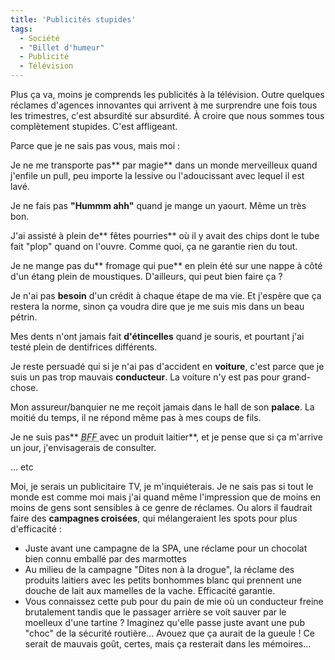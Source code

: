 ```yaml
---
title: 'Publicités stupides'
tags:
  - Société
  - "Billet d'humeur"
  - Publicité
  - Télévision
---
```


Plus ça va, moins je comprends les publicités à la télévision. Outre quelques
réclames d'agences innovantes qui arrivent à me surprendre une fois tous les
trimestres, c'est absurdité sur absurdité. À croire que nous sommes tous
complètement stupides. C'est affligeant.

<!-- more -->

Parce que je ne sais pas vous, mais moi&nbsp;:

Je ne me transporte pas** par magie** dans un monde merveilleux quand j'enfile
un pull, peu importe la lessive ou l'adoucissant avec lequel il est lavé.

Je ne fais pas **"Hummm ahh"** quand je mange un yaourt. Même un très bon.

J'ai assisté à plein de** fêtes pourries** où il y avait des chips dont le tube
fait "plop" quand on l'ouvre. Comme quoi, ça ne garantie rien du tout.

Je ne mange pas du** fromage qui pue** en plein été sur une nappe à côté d'un
étang plein de moustiques. D'ailleurs, qui peut bien faire ça&nbsp;?

Je n'ai pas **besoin** d'un crédit à chaque étape de ma vie. Et j'espère que ça
restera la norme, sinon ça voudra dire que je me suis mis dans un beau pétrin.

Mes dents n'ont jamais fait **d'étincelles** quand je souris, et pourtant j'ai
testé plein de dentifrices différents.

Je reste persuadé qui si je n'ai pas d'accident en **voiture**, c'est parce que
je suis un pas trop mauvais **conducteur**. La voiture n'y est pas pour
grand-chose.

Mon assureur/banquier ne me reçoit jamais dans le hall de son **palace**. La
moitié du temps, il ne répond même pas à mes coups de fils.

Je ne suis pas**
<abbr title="Best Friend Forever (Meilleur(e)s ami(e)s pour la vie)">_BFF_
</abbr>avec un produit laitier**, et je pense que si ça m'arrive un jour,
j'envisagerais de consulter.

… etc

Moi, je serais un publicitaire TV, je m'inquiéterais. Je ne sais pas si tout le
monde est comme moi mais j'ai quand même l'impression que de moins en moins de
gens sont sensibles à ce genre de réclames. Ou alors il faudrait faire des
**campagnes croisées**, qui mélangeraient les spots pour plus
d'efficacité&nbsp;:

- Juste avant une campagne de la SPA, une réclame pour un chocolat bien connu
  emballé par des marmottes
- Au milieu de la campagne "Dites non à la drogue", la réclame des produits
  laitiers avec les petits bonhommes blanc qui prennent une douche de lait aux
  mamelles de la vache. Efficacité garantie.
- Vous connaissez cette pub pour du pain de mie où un conducteur freine
  brutalement tandis que le passager arrière se voit sauver par le moelleux
  d'une tartine&nbsp;? Imaginez qu'elle passe juste avant une pub "choc" de la
  sécurité routière… Avouez que ça aurait de la gueule&nbsp;! Ce serait de
  mauvais goût, certes, mais ça resterait dans les mémoires…
